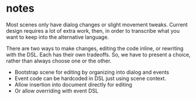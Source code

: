 # notes

Most scenes only have dialog changes or slight movement tweaks. Current design requires a lot of 
extra work, then, in order to transcribe what you want to keep into the alternative language.

There are two ways to make changes, editing the code inline, or rewriting with the DSL. Each has 
their own tradeoffs. So, we have to present a choice, rather than always choose one or the other.

* Bootstrap scene for editing by organizing into dialog and events
* Event code can be hardcoded in DSL just using scene context.
* Allow insertion into document directly for editing
* Or allow overriding with event DSL
